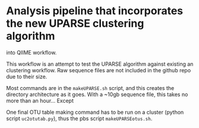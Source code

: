 # Analysis pipeline that incorporates the new UPARSE clustering algorithm 
into QIIME workflow. 

This workflow is an attempt to test the UPARSE algorithm against existing an 
clustering workflow. Raw sequence files are not included in the 
github repo due to their size. 

Most commands are in the `makeUPARSE.sh` script, and this creates the 
directory architecture as it goes. 
With a ~10gb sequence file, this takes no more than an hour... Except

One final OTU table making command has to be run on a cluster 
(python script `uc2otutab.py`), thus the pbs script `makeUPARSEotus.sh`. 
